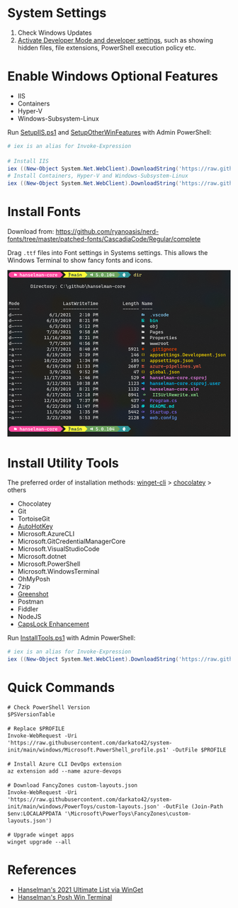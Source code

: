 # System Settings

1. Check Windows Updates
1. [Activate Developer Mode and developer settings](https://docs.microsoft.com/en-gb/windows/apps/get-started/enable-your-device-for-development?OCID=WinClient_Ver1703_Settings_DevMode), such as showing hidden files, file extensions, PowerShell execution policy etc.

# Enable Windows Optional Features

* IIS
* Containers
* Hyper-V
* Windows-Subsystem-Linux

Run [SetupIIS.ps1](https://github.com/darkato42/system-init/blob/main/windows/SetupIIS.ps1) and [SetupOtherWinFeatures](https://github.com/darkato42/system-init/blob/main/windows/SetupOtherWinFeatures.ps1) with Admin PowerShell:

```powershell
# iex is an alias for Invoke-Expression

# Install IIS
iex ((New-Object System.Net.WebClient).DownloadString('https://raw.githubusercontent.com/darkato42/system-init/main/windows/SetupIIS.ps1'))
# Install Containers, Hyper-V and Windows-Subsystem-Linux
iex ((New-Object System.Net.WebClient).DownloadString('https://raw.githubusercontent.com/darkato42/system-init/main/windows/SetupOtherWinFeatures.ps1'))
```

# Install Fonts

Download from:
https://github.com/ryanoasis/nerd-fonts/tree/master/patched-fonts/CascadiaCode/Regular/complete

Drag `.ttf` files into Font settings in Systems settings. This allows the Windows Terminal to show fancy fonts and icons.

![My Fancy Terminal](../assets/posh-win-terminal.png)

# Install Utility Tools

The preferred order of installation methods:
[winget-cli](https://github.com/microsoft/winget-cli) > [chocolatey](https://github.com/chocolatey/choco) > others

* Chocolatey
* Git
* TortoiseGit
* [AutoHotKey](https://www.autohotkey.com/)
* Microsoft.AzureCLI
* Microsoft.GitCredentialManagerCore
* Microsoft.VisualStudioCode
* Microsoft.dotnet
* Microsoft.PowerShell
* Microsoft.WindowsTerminal
* OhMyPosh
* 7zip
* [Greenshot](https://github.com/greenshot/greenshot)
* Postman
* Fiddler
* NodeJS
* [CapsLock Enhancement](https://github.com/darkato42/Capslock/tree/master/win)

Run [InstallTools.ps1](https://github.com/darkato42/system-init/blob/main/windows/InstallTools.ps1) with Admin PowerShell:

```powershell
# iex is an alias for Invoke-Expression
iex ((New-Object System.Net.WebClient).DownloadString('https://raw.githubusercontent.com/darkato42/system-init/main/windows/InstallTools.ps1'))
```

# Quick Commands

```
# Check PowerShell Version
$PSVersionTable

# Replace $PROFILE
Invoke-WebRequest -Uri 'https://raw.githubusercontent.com/darkato42/system-init/main/windows/Microsoft.PowerShell_profile.ps1' -OutFile $PROFILE

# Install Azure CLI DevOps extension
az extension add --name azure-devops

# Download FancyZones custom-layouts.json
Invoke-WebRequest -Uri 'https://raw.githubusercontent.com/darkato42/system-init/main/windows/PowerToys/custom-layouts.json' -OutFile (Join-Path $env:LOCALAPPDATA '\Microsoft\PowerToys\FancyZones\custom-layouts.json')

# Upgrade winget apps
winget upgrade --all
```

# References

* [Hanselman's 2021 Ultimate List via WinGet](https://dvlup.com/2020/12/29/2021-ultimate-list/)
* [Hanselman's Posh Win Terminal](https://www.hanselman.com/blog/my-ultimate-powershell-prompt-with-oh-my-posh-and-the-windows-terminal)

